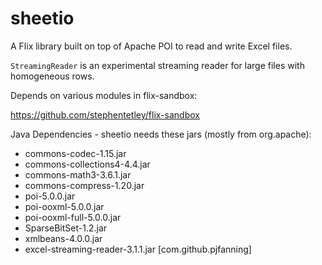 # sheetio

A Flix library built on top of Apache POI to read and write Excel files.

`StreamingReader` is an experimental streaming reader for large files with homogeneous rows.

Depends on various modules in flix-sandbox:

https://github.com/stephentetley/flix-sandbox

Java Dependencies - sheetio needs these jars (mostly from org.apache):

* commons-codec-1.15.jar
* commons-collections4-4.4.jar
* commons-math3-3.6.1.jar
* commons-compress-1.20.jar
* poi-5.0.0.jar
* poi-ooxml-5.0.0.jar
* poi-ooxml-full-5.0.0.jar
* SparseBitSet-1.2.jar
* xmlbeans-4.0.0.jar
* excel-streaming-reader-3.1.1.jar    [com.github.pjfanning]
